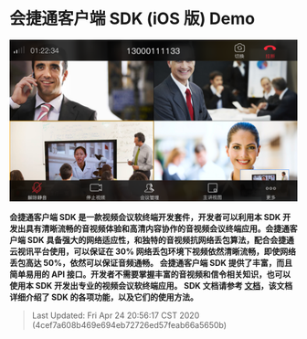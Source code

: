 # 会捷通客户端 SDK (iOS 版) Demo



![ios-sdk](./gallery-view.png)

**会捷通客户端 SDK 是⼀款视频会议软终端开发套件，开发者可以利⽤本 SDK 开发出具有清晰流畅的⾳视频体验和⾼清内容协作的⾳视频会议终端应用。会捷通客户端 SDK 具备强⼤的⽹络适应性，和独特的⾳视频抗⽹络丢包算法，配合会捷通云视讯平台使⽤，可以保证在 30% ⽹络丢包环境下视频依然清晰流畅，即使⽹络丢包⾼达 50%，依然可以保证⾳频通畅。 会捷通客户端 SDK 提供了丰富，⽽且简单易⽤的 API 接⼝。开发者不需要掌握丰富的⾳视频和信令相关知识，也可以使⽤本 SDK 开发出专业的视频会议软终端应用。 SDK 文档请参考 [文档](https://developer.hexmeet.com/svcsdk/iOS-sdk.html)，该文档详细介绍了 SDK 的各项功能，以及它们的使⽤⽅法。**

> Last Updated: Fri Apr 24 20:56:17 CST 2020 (4cef7a608b469e694eb72726ed57feab66a5650b)
